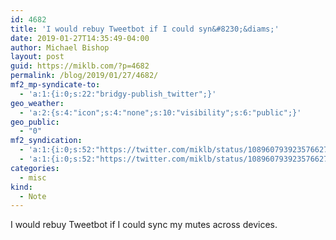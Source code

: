 ```yaml
---
id: 4682
title: 'I would rebuy Tweetbot if I could syn&#8230;&diams;'
date: 2019-01-27T14:35:49-04:00
author: Michael Bishop
layout: post
guid: https://miklb.com/?p=4682
permalink: /blog/2019/01/27/4682/
mf2_mp-syndicate-to:
  - 'a:1:{i:0;s:22:"bridgy-publish_twitter";}'
geo_weather:
  - 'a:2:{s:4:"icon";s:4:"none";s:10:"visibility";s:6:"public";}'
geo_public:
  - "0"
mf2_syndication:
  - 'a:1:{i:0;s:52:"https://twitter.com/miklb/status/1089607939235766272";}'
  - 'a:1:{i:0;s:52:"https://twitter.com/miklb/status/1089607939235766272";}'
categories:
  - misc
kind:
  - Note
---
```

I would rebuy Tweetbot if I could sync my mutes across devices.